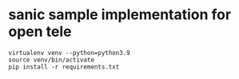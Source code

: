 # sanic sample implementation for open tele

```
virtualenv venv --python=python3.9
source venv/bin/activate
pip install -r requirements.txt
```
